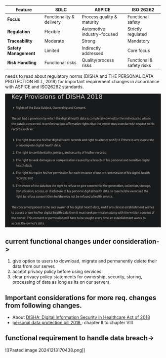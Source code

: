 | Feature               | SDLC                     | ASPICE                      | ISO 26262                 |
| --------------------- | ------------------------ | --------------------------- | ------------------------- |
| **Focus**             | Functionality & delivery | Process quality & maturity  | Functional safety         |
| **Regulation**        | Flexible                 | Automotive industry-focused | Strictly regulated        |
| **Traceability**      | Moderate                 | Strong                      | Mandatory                 |
| **Safety Management** | Limited                  | Indirectly addressed        | Core focus                |
| **Risk Handling**     | Functional risks         | Quality/process risks       | Functional & safety risks |

needs to read about regulatory norms (DISHA and THE PERSONAL DATA PROTECTION BILL, 2018) for important requirement changes in accordance with ASPICE and ISO26262 standards.


![alt text](DISHA.png)

## current functional changes under consideration->
1.  give option to users to download, migrate and permanently delete their data from our server.
2. accept privacy policy before using services
3. clear privacy policy statements for ownership, security, storing, processing of data as long as its on our servers.

## Important considerations for more req. changes from following changes.
- About [DISHA: Digital Information Security in Healthcare Act of 2018](https://blog.ipleaders.in/insight-on-digital-information-security-in-healthcare-act-2018/)
- [personal data protection bill 2018 ](https://www.meity.gov.in/writereaddata/files/Personal_Data_Protection_Bill,2018.pdf) : chapter II to chapter VIII

## functional requirement to handle data breach->
![[Pasted image 20241213170438.png]]